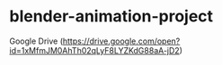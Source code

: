 # blender-animation-project
Google Drive (https://drive.google.com/open?id=1xMfmJM0AhTh02qLyF8LYZKdG88aA-jD2)
